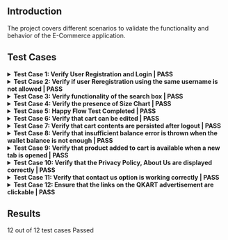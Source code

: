 ## Introduction
The project covers different scenarios to validate the functionality and behavior of the E-Commerce application.

## Test Cases
<details>
<summary><b>Test Case 1: Verify User Registration and Login | PASS</b></summary>
<ul>
<details>
<summary>Details</summary>

- **Objective**: To verify that a new user can successfully register and login with valid credentials.
- **Steps**:
  1. Navigate to the user Registration page of QKart
  2. Enter the username and password
  3. Enter the confirm password
  4. Click on the Register button
  5. Navigate to the Login page
  6. Login with the the newly created user credentials

</details>
<details>
<summary>Screenshots</summary>

![TestCase01_Login_Passed.png](./screenshots/TestCase01_Login_Passed.png)

![TestCase01_Registration_Passed.png](./screenshots/TestCase01_Registration_Passed.png)

![TestCase01_StartTestCase.png](./screenshots/TestCase01_StartTestCase.png)

</details>
</ul>
</details>

<details>
<summary><b>Test Case 2: Verify if user Reregistration using the same username is not allowed | PASS</b></summary>
<ul>
<details>
<summary>Details</summary>

- **Objective**: To verify that the registration process prevents using an existing username.
- **Steps**:
  1. Navigate to the Registration page of QKart
  2. Enter the user name of an existing user
  3. Enter password and confirm password
  4. Click on the Register button

</details>
<details>
<summary>Screenshots</summary>

![TestCase02_Reregistration_Blocked.png](./screenshots/TestCase02_Reregistration_Blocked.png)

![TestCase02_StartTestCase.png](./screenshots/TestCase02_StartTestCase.png)

</details>
</ul>
</details>

<details>
<summary><b>Test Case 3: Verify functionality of the search box | PASS</b></summary>
<ul>
<details>
<summary>Details</summary>

- **Objective**: To verify that All results displayed on the page should contain the name 'yonex'', There should be a 'No products found' message
- **Steps**:
  1. Navigate to home page
  2. Search for text : 'yonex' in the search box
  3. Ensure that the results shown contain the search text in their name
  4. Search for text: 'Gesundheit'
  5. Ensure that no products found message is displayed

</details>
<details>
<summary>Screenshots</summary>

![TestCase03_StartTestCase.png](./screenshots/TestCase03_StartTestCase.png)

</details>
</ul>
</details>

<details>
<summary><b>Test Case 4: Verify the presence of Size Chart | PASS</b></summary>
<ul>
<details>
<summary>Details</summary>

- **Objective**: Size chart Link should be present, On Click  the size chart should be displayed, The contents of the size chart are correct, The Size Selection drop down must be present for items with size chart, Each size present in the size selection dropdown must have corresponding entry on the size chart
- **Steps**:
  1. Navigate to home page
  2. Search for text: 'UNIFACTOR Mens Running Shoes'
  3. Verify that the Size Chart Link Exists
  4. Click on the size chart link and check the contents of the size chart
  5. Verify the existence of size selection drop down
  6. Ensure each size present in the size selection dropdown has corresponding reference on the size chart

</details>
<details>
<summary>Screenshots</summary>

![TestCase04_SizeChart_Closed.png](./screenshots/TestCase04_SizeChart_Closed.png)

![TestCase04_SizeChart_Opened.png](./screenshots/TestCase04_SizeChart_Opened.png)

![TestCase04_SizeChart_Presence.png](./screenshots/TestCase04_SizeChart_Presence.png)

![TestCase04_SizeChart_Validated.png](./screenshots/TestCase04_SizeChart_Validated.png)

![TestCase04_StartTestCase.png](./screenshots/TestCase04_StartTestCase.png)

</details>
</ul>
</details>

<details>
<summary><b>Test Case 5: Happy Flow Test Completed | PASS</b></summary>
<ul>
<details>
<summary>Details</summary>

- **Objective**: To verify the The user is re-directed to the checkout page, The contents of the cart on the checkout page should be correct, The user should be redirect to the order success page, Order successful message should be displayed
- **Steps**:
  1. Register a new user
  2. Login using this new user
  3. Add the following products in to the cart 'YONEX Smash Badminton Racquet x 1', 'Tan Leatherette Weekender Duffle x1'
  4. Click on Checkout
  5. Add a new address
  6. Select the added address using radio button
  7. Click on Place order
  8 . Ensure that the order is placed

</details>
<details>
<summary>Screenshots</summary>

![TestCase05_HappyFlow_Verified.png](./screenshots/TestCase05_HappyFlow_Verified.png)

![TestCase05_StartTestCase.png](./screenshots/TestCase05_StartTestCase.png)

</details>
</ul>
</details>

<details>
<summary><b>Test Case 6: Verify that cart can be edited | PASS</b></summary>
<ul>
<details>
<summary>Details</summary>

- **Objective**: To verify that the The Cart on the checkout page should contain the following items 'The Minimalist Slim Leather Watch x1'
- **Steps**:
  1. Navigate to the home page
  2. Add the follwing products to the cart 'The Minimalist Slim Leather Watch x2', 'Bonsai Spirit Tree Table Lamp x1'
  3. Remove 1 Qty of The Minimalist Slim Leather Watch from the cart
  4. Remove 1 Qty of Bonsai Spirit Tree Table Lamp from the cart
  5. Click on Checkout
  6. Verify the contents of cart on the checkout page
  7. Log out

</details>
<details>
<summary>Screenshots</summary>

![TestCase06_Cart_Edit_Verified.png](./screenshots/TestCase06_Cart_Edit_Verified.png)

![TestCase06_StartTestCase.png](./screenshots/TestCase06_StartTestCase.png)

</details>
</ul>
</details>

<details>
<summary><b>Test Case 7: Verify that cart contents are persisted after logout | PASS</b></summary>
<ul>
<details>
<summary>Details</summary>

- **Objective**: To verify that the The Checkout button must be present as there are items already added to the cart, The contents of the cart must be 'Stylecon 9 Seater RHS Sofa Set x1', 'The Minimalist Slim Leather Watch x3'
- **Steps**:
1. Register a new user
2. Login using the registered user
3. Add the following items in the cart: 'Stylecon 9 Seater RHS Sofa Set x1', 'The Minimalist Slim Leather Watch x3'
4. Logout
5. Login using the same user
6. Verify the existence of checkout button
7. Verify the existence of the items added to cart

</details>
<details>
<summary>Screenshots</summary>

![TestCase07_Cart_Contents_Persisted.png](./screenshots/TestCase07_Cart_Contents_Persisted.png)

![TestCase07_StartTestCase.png](./screenshots/TestCase07_StartTestCase.png)

</details>
</ul>
</details>

<details>
<summary><b>Test Case 8: Verify that insufficient balance error is thrown when the wallet balance is not enough | PASS</b></summary>
<ul>
<details>
<summary>Details</summary>

- **Objective**: To verify that an insufficient balance error is thrown when the wallet balance is not enough to place an order.
- **Steps**:
1. Register a new user
2. Login using the registered user
3. Add the following items in the cart 'Stylecon 9 Seater RHS Sofa Set x10'
4. Check out
5. Add a new address
6. Select the added address using radio button
7. Click on Place order
8. Verify if the order is placed

</details>
<details>
<summary>Screenshots</summary>

![TestCase08_Insufficient_Balance_Error.png](./screenshots/TestCase08_Insufficient_Balance_Error.png)

![TestCase08_StartTestCase.png](./screenshots/TestCase08_StartTestCase.png)

</details>
</ul>
</details>

<details>
<summary><b>Test Case 9: Verify that product added to cart is available when a new tab is opened | PASS</b></summary>
<ul>
<details>
<summary>Details</summary>

- **Objective**: To verify that a product added to the cart is available when a new tab is opened.
- **Steps**:
1. Register a new user
2. Login with the newly created user
3. Search for th e product 'YONEX Smash Badminton Racquet''
4. Add the above mentioned product to the cart
5. Open a new tab and go to the QKART home page
6. Check if the product added in step 4 is present in the cart

</details>
<details>
<summary>Screenshots</summary>

![TestCase09_EndTestCase.png](./screenshots/TestCase09_EndTestCase.png)

![TestCase09_StartTestCase.png](./screenshots/TestCase09_StartTestCase.png)

</details>
</ul>
</details>

<details>
<summary><b>Test Case 10: Verify that the Privacy Policy, About Us are displayed correctly | PASS</b></summary>
<ul>
<details>
<summary>Details</summary>

- **Objective**: To verify that the Privacy Policy and About Us pages are displayed correctly.
- **Steps**:
1. Navigate to QKART page
2. Click on the Privacy Policy Link
3. Click on the about us Link

</details>
<details>
<summary>Screenshots</summary>

![TestCase10_EndTestCase.png](./screenshots/TestCase10_EndTestCase.png)

![TestCase10_StartTestCase.png](./screenshots/TestCase10_StartTestCase.png)

</details>
</ul>
</details>

<details>
<summary><b>Test Case 11: Verify that contact us option is working correctly  | PASS</b></summary>
<ul>
<details>
<summary>Details</summary>

- **Objective**: To verify that the Contact Us option is working correctly.
- **Steps**:
1. Navigate to QKART page
2. Click on the contact us link
3. Update the contact us details
4. Click on close

</details>
<details>
<summary>Screenshots</summary>

![TestCase11_EndTestCase.png](./screenshots/TestCase11_EndTestCase.png)

![TestCase11_StartTestCase.png](./screenshots/TestCase11_StartTestCase.png)

</details>
</ul>
</details>

<details>
<summary><b>Test Case 12:  Ensure that the links on the QKART advertisement are clickable | PASS</b></summary>
<ul>
<details>
<summary>Details</summary>

- **Objective**: To ensure that the links on the QKART advertisement are clickable.
- **Steps**:
1. Navigate to QKART page
2. Register a new user
3. Login using the registered user
4. Search for product: 'YONEX Smash Badminton Racquet'
5. Buy the product
6. In the last page, check if the advertisement links are clickable

</details>
<details>
<summary>Screenshots</summary>

![TestCase12_EndTestCase.png](./screenshots/TestCase12_EndTestCase.png)

![TestCase12_StartTestCase.png](./screenshots/TestCase12_StartTestCase.png)

</details>
</ul>
</details>

## Results

12 out of 12 test cases Passed 
